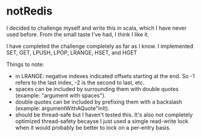# notRedis
I decided to challenge myself and write this in scala, which I have never used before. From the small taste I've had, I think I like it.


I have completed the challenge completely as far as I know. I implemented SET, GET, LPUSH, LPOP, LRANGE, HSET, and HGET

Things to note:

- in LRANGE: negative indexes indicated offsets starting at the end. So -1 refers to the last index, -2 is the second to last, etc.
- spaces can be included by surrounding them with double quotes (example: "argument with spaces").
- double quotes can be included by prefixing them with a backslash (example: argumentWithAQuote\"InIt).
- should be thread-safe but I haven't tested this. It's also not completely optimized thread-safety becayse I just used a simgle read-write lock when it would probably be better to lock on a per-entry basis.
